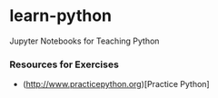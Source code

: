 # learn-python
Jupyter Notebooks for Teaching Python

### Resources for Exercises

* (http://www.practicepython.org)[Practice Python]
